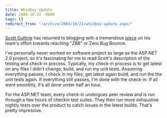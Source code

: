 ```yaml
---
title: Whidbey Update
date: 2004-10-22 -0800
tags: []
redirect_from: "/archive/2004/10/21/whidbey-update.aspx/"
---
```


[Scott Guthrie](http://weblogs.asp.net/scottgu/) has returned to
blogging with a tremendous
[piece](http://weblogs.asp.net/scottgu/archive/2004/10/23/246709.aspx)
on his team's effort towards reaching "ZBB" or Zero Bug Bounce.

I've personally never worked on software project as large as the ASP.NET
2.0 project, so it's fascinating for me to read Scott's description of
the testing and check-in process. Typically, my check-in process is to
get latest on any files I didn't change, build, and run my unit tests.
Assuming everything passes, I check in my files, get latest again build,
and run the the unit tests again. If everything still passes, I'm done
with the check-in. If all went smoothly, it's all done under half an
hour.

For the ASP.NET team, every check-in undergoes peer review and is run
through a few hours of checkin test suites. They then run more
exhaustive nightly tests over the product to catch issues in the latest
builds. That's pretty impressive.

